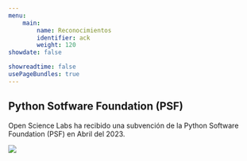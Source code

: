 ```yaml
---
menu:
    main:
        name: Reconocimientos
        identifier: ack
        weight: 120
showdate: false

showreadtime: false 
usePageBundles: true
--- 
```


## Python Sotfware Foundation (PSF)

Open Science Labs ha recibido una subvención de la Python Software
Foundation (PSF) en Abril del 2023.

<img src="https://wiki.python.org/psf/PSF%20Logos?action=AttachFile&do=get&target=psf-logo-372x84-alpha.png">
